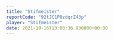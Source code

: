 ```yaml
---
title: "Stifmeister"
reportCode: "92tJC1P8zdqrZ43p"
player: "Stifmeister"
date: 2021-10-16T13:08:36.936000+00:00
---
```

